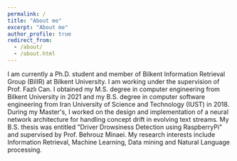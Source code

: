 ```yaml
---
permalink: /
title: "About me"
excerpt: "About me"
author_profile: true
redirect_from:
  - /about/
  - /about.html
---
```


I am currently a Ph.D. student and member of Bilkent Information Retrieval Group (BilIR) at Bilkent University. I am working under the supervision of Prof. Fazlı Can. I obtained my M.S. degree in computer engineering from Bilkent University in 2021 and my B.S. degree in computer software engineering from Iran University of Science and Technology (IUST) in 2018. During my Master's, I worked on the design and implementation of a neural network architecture for handling concept drift in evolving text streams. My B.S. thesis was entitled "Driver Drowsiness Detection using RaspberryPi" and supervised by Prof. Behrouz Minaei. My research interests include Information Retrieval, Machine Learning, Data mining and Natural Language processing.
